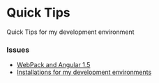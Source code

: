 # Quick Tips
Quick Tips for my development environment

### Issues

  - [WebPack and Angular 1.5](https://github.com/fabriciojf/tips/blob/master/webpack.tips.md)
  - [Installations for my development environments](https://github.com/fabriciojf/tips/blob/master/nodeinstalls.md)
